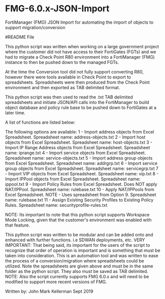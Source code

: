# FMG-6.0.x-JSON-Import
FortiManager (FMG) JSON Import for automating the import of objects to support migration/conversion

#README File

This python script was written when working on a large government project where the customer did not  have access 
to their FortiGates (FGTs) and we had to migrate a Check Point R80 environment into a FortiManager (FMG) instance to then be pushed down to the managed FGTs.

At the time the Conversion tool did not fully support converting R80, however there were tools available 
in Check Point to export to spreadsheets.
Spreadsheets were then produced from the Check Point environment and then exported as TAB delimited format.

This python script was then used to read the .txt TAB delimited spreadsheets and initiate JSON/API calls into the FortiManager to build object database and policy rule base to be pushed down to FortiGates at a later time.

A list of functions are listed below:

The following options are available:
1 - Import address objects from Excel Spreadsheet.  Spreadsheet name:  address-objects.txt
2 - Import host objects from Excel Spreadsheet.  Spreadsheet name:   host-objects.txt
3 - Import IP Range Address objects from Excel Spreadsheet.  Spreadsheet name:   iprange.txt
4 - Import service objects from Excel Spreadsheet.  Spreadsheet name:   service-objects.txt
5 - Import address group objects from Excel Spreadsheet.  Spreadsheet name:   addrgrp.txt
6 - Import service group objects from Excel Spreadsheet.  Spreadsheet name:   servicegrp.txt
7 - Import VIP objects from Excel Spreadsheet.  Spreadsheet name:   vip.txt
8 - Import IPPool objects from Excel Spreadsheet.  Spreadsheet name:   ippool.txt
9 - Import Policy Rules from Excel Spreadsheet.  Does NOT apply NAT/IPPool. Spreadsheet name:   rulebase.txt
10 - Apply NAT/IPPools from Excel Spreadsheet. NOTE - Uses spreadsheet from Option 9. Spreadsheet name:   rulebase.txt
11 - Assign Existing Security Profiles to Existing Policy Rules. Spreadsheet name:   securityprofile-rules.txt


NOTE:  Its important to note that this python script supports Workspace Mode Locking, given that the customer's environment
was enabled with that feature.

This python script was written to be modular and can be added onto and enhanced with further functions.
i.e SDWAN deployments, etc.
VERY IMPORTANT:  That being said, its important for the users of the script to recognize that order of operation is important
and is something that must be taken into consideration.
This is an automation tool and was written to ease the process of a conversion/migration where spreadsheets could be utilized.
Note the spreadsheets are given above and must be in the same folder as the python script.
They also must be saved as TAB delimited.
NOTE:  Also the script currently supports FMG 6.0.x and will need to be modified to support more recent versions of FMG.

Written by:
John Mark Kellerman
Sept 2019

